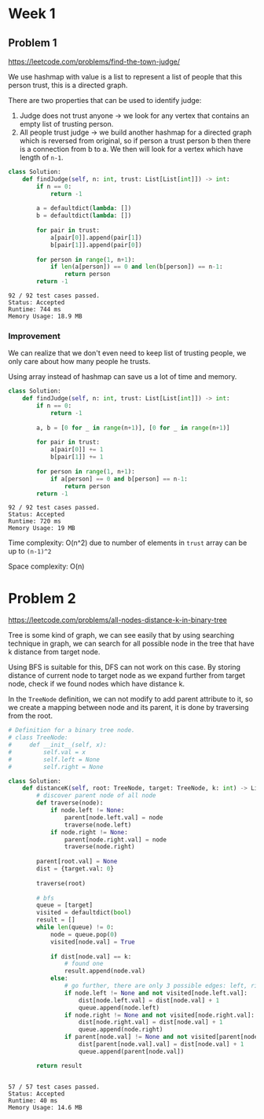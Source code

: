 # Week 1

## Problem 1
https://leetcode.com/problems/find-the-town-judge/

We use hashmap with value is a list to represent a list of people that this person trust, this is a directed graph.

There are two properties that can be used to identify judge:

1. Judge does not trust anyone -> we look for any vertex that contains an empty list of trusting person.
2. All people trust judge -> we build another hashmap for a directed graph which is reversed from original, so if person a trust person b then there is a connection from b to a. We then will look for a vertex which have length of `n-1`.

```python
class Solution:
    def findJudge(self, n: int, trust: List[List[int]]) -> int:
        if n == 0:
            return -1
        
        a = defaultdict(lambda: [])
        b = defaultdict(lambda: [])
        
        for pair in trust:
            a[pair[0]].append(pair[1])
            b[pair[1]].append(pair[0])
        
        for person in range(1, n+1):
            if len(a[person]) == 0 and len(b[person]) == n-1:
                return person
        return -1
```
```
92 / 92 test cases passed.
Status: Accepted
Runtime: 744 ms
Memory Usage: 18.9 MB
```

### Improvement

We can realize that we don't even need to keep list of trusting people, we only care about how many people he trusts.

Using array instead of hashmap can save us a lot of time and memory.

```python
class Solution:
    def findJudge(self, n: int, trust: List[List[int]]) -> int:
        if n == 0:
            return -1
        
        a, b = [0 for _ in range(n+1)], [0 for _ in range(n+1)]
        
        for pair in trust:
            a[pair[0]] += 1
            b[pair[1]] += 1
        
        for person in range(1, n+1):
            if a[person] == 0 and b[person] == n-1:
                return person
        return -1
```
```
92 / 92 test cases passed.
Status: Accepted
Runtime: 720 ms
Memory Usage: 19 MB
```

Time complexity: O(n^2) due to number of elements in `trust` array can be up to `(n-1)^2`

Space complexity: O(n)

# Problem 2
https://leetcode.com/problems/all-nodes-distance-k-in-binary-tree

Tree is some kind of graph, we can see easily that by using searching technique in graph, we can search for all possible node in the tree that have k distance from target node.

Using BFS is suitable for this, DFS can not work on this case. By storing distance of current node to target node as we expand further from target node, check if we found nodes which have distance k.

In the `TreeNode` definition, we can not modify to add parent attribute to it, so we create a mapping between node and its parent, it is done by traversing from the root.

```python
# Definition for a binary tree node.
# class TreeNode:
#     def __init__(self, x):
#         self.val = x
#         self.left = None
#         self.right = None

class Solution:
    def distanceK(self, root: TreeNode, target: TreeNode, k: int) -> List[int]:
        # discover parent node of all node
        def traverse(node):
            if node.left != None:
                parent[node.left.val] = node
                traverse(node.left)
            if node.right != None:
                parent[node.right.val] = node
                traverse(node.right)
        
        parent[root.val] = None
        dist = {target.val: 0}
        
        traverse(root)
        
        # bfs
        queue = [target]
        visited = defaultdict(bool)
        result = []
        while len(queue) != 0:
            node = queue.pop(0)
            visited[node.val] = True
            
            if dist[node.val] == k:
                # found one
                result.append(node.val)
            else:
                # go further, there are only 3 possible edges: left, right, parent
                if node.left != None and not visited[node.left.val]:
                    dist[node.left.val] = dist[node.val] + 1
                    queue.append(node.left)
                if node.right != None and not visited[node.right.val]:
                    dist[node.right.val] = dist[node.val] + 1
                    queue.append(node.right)
                if parent[node.val] != None and not visited[parent[node.val].val]:
                    dist[parent[node.val].val] = dist[node.val] + 1
                    queue.append(parent[node.val])

        return result
```
```

57 / 57 test cases passed.
Status: Accepted
Runtime: 40 ms
Memory Usage: 14.6 MB
```
